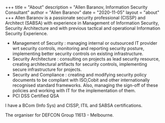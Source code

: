 +++
title = "About"
description = "Allen Baranov, Information Security Consultant"
author = "Allen Baranov"
date = "2020-11-05"
layout = "about"
+++
Allen Baranov is a passionate security professional (CISSP) and Architect (SABSA) with experience in Management of Information Security, Security Architecture and with previous tactical and operational Information Security Experience.

* Management of Security : managing internal or outsourced IT provider wrt security controls, monitoring and reporting security posture, implementing better security controls on existing infrastructure.
* Security Architecture : consulting on projects as lead security resource, creating architectural artifacts for security controls, implementing secure infrastructure for projects.
* Security and Compliance : creating and modifying security policy documents to be compliant with ISO,Cobit and other internationally recognised standard frameworks. Also, managing the sign-off of these policies and working with IT for the implementation of them.
* PCI DSS Certified QSA

I have a BCom (Info Sys) and CISSP, ITIL and SABSA certifications.

The organiser for DEFCON Group 11613 - Melbourne.
